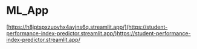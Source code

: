 # ML_App
[https://h8jptspxzuovhx4avjns6q.streamlit.app/](https://student-performance-index-predictor.streamlit.app/)https://student-performance-index-predictor.streamlit.app/
